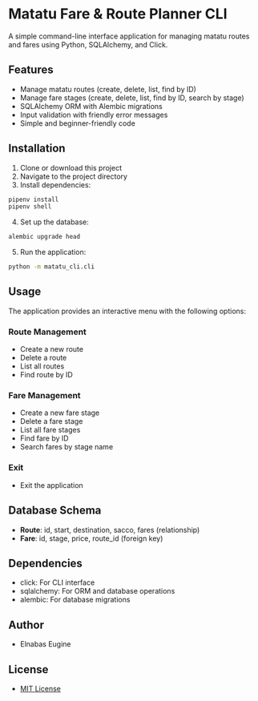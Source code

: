 # Matatu Fare & Route Planner CLI

A simple command-line interface application for managing matatu routes and fares using Python, SQLAlchemy, and Click.

## Features

- Manage matatu routes (create, delete, list, find by ID)
- Manage fare stages (create, delete, list, find by ID, search by stage)
- SQLAlchemy ORM with Alembic migrations
- Input validation with friendly error messages
- Simple and beginner-friendly code

## Installation

1. Clone or download this project
2. Navigate to the project directory
3. Install dependencies:

```bash
pipenv install
pipenv shell
```

4. Set up the database:

```bash
alembic upgrade head
```

5. Run the application:

```bash
python -m matatu_cli.cli
```

## Usage

The application provides an interactive menu with the following options:

### Route Management
- Create a new route
- Delete a route
- List all routes
- Find route by ID

### Fare Management
- Create a new fare stage
- Delete a fare stage
- List all fare stages
- Find fare by ID
- Search fares by stage name

### Exit
- Exit the application

## Database Schema

- **Route**: id, start, destination, sacco, fares (relationship)
- **Fare**: id, stage, price, route_id (foreign key)

## Dependencies

- click: For CLI interface
- sqlalchemy: For ORM and database operations
- alembic: For database migrations

## Author 
- Elnabas Eugine 

## License
- [MIT License](LICENSE)
